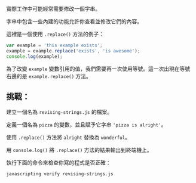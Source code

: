 實際工作中可能經常需要修改一個字串。

字串中包含一些內建的功能允許你查看並修改它們的內容。

這裡是一個使用 `.replace()` 方法的例子：

```js
var example = 'this example exists';
example = example.replace('exists', 'is awesome');
console.log(example);
```

為了改變 `example` 變數引用的值，我們需要再一次使用等號。這一次出現在等號右邊的是 `example.replace()` 方法。

## 挑戰：

建立一個名為 `revising-strings.js` 的檔案。

定義一個名為 `pizza` 的變數，並且賦予它字串 `'pizza is alright'`。

使用 `.replace()` 方法將 `alright` 替換為 `wonderful`。

用 `console.log()` 將 `.replace()` 方法的結果輸出到終端機上。

執行下面的命令來檢查你寫的程式是否正確：

`javascripting verify revising-strings.js`
